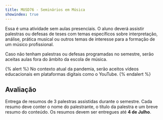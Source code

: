 ```yaml
---
title: MUSD76 - Seminários em Música
showindex: true
---
```


Essa é uma atividade sem aulas presenciais. O aluno deverá assistir palestras ou
defesas de teses com temas específicos sobre interpretação, análise, prática
musical ou outros temas de interesse para a formação de um músico profissional.

Caso não tenham palestras ou defesas programadas no semestre, serão aceitas
aulas fora do âmbito da escola de música.

{% alert %}
No contexto atual da pandemia, serão aceitos vídeos educacionais em plataformas
digitais como o YouTube.
{% endalert %}

## Avaliação

Entrega de resumos de 3 palestras assistidas durante o semestre. Cada resumo
deve conter o nome do palestrante, o título da palestra e um breve resumo do
conteúdo. Os resumos devem ser entregues até **4 de Julho**.
